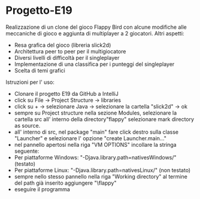 # Progetto-E19

Realizzazione di un clone del gioco Flappy Bird con alcune modifiche alle meccaniche di gioco e aggiunta di multiplayer a 2 giocatori. Altri aspetti:

* Resa grafica del gioco (libreria slick2d)
* Architettura peer to peer per il multigiocatore
* Diversi livelli di difficoltà per il singleplayer
* Implementazione di una classifica per i punteggi del singleplayer
* Scelta di temi grafici

Istruzioni per l' uso:
- Clonare il progetto E19 da GitHub a IntelliJ
- click su File -> Project Structure -> libraries
- click su + -> selezionare Java -> selezionare la cartella "slick2d"  -> ok
- sempre su Project structure nella sezione Modules, selezionare la cartella src all' interno della directory"flappy" selezionare mark directory as source.
- all' interno di src, nel package "main" fare click destro sulla classe "Launcher" e selezionare l' opzione "create Launcher.main..."
- nel pannello apertosi nella riga "VM OPTIONS" incollare la stringa seguente:  
- Per piattaforme Windows: "-Djava.library.path=nativesWindows/" (testato)
- Per piattaforme Linux: "-Djava.library.path=nativesLinux/" (non testato)
- sempre nello stesso pannello nella riga "Working directory" al termine del path già inserito aggiungere "\flappy"
- eseguire il programma
